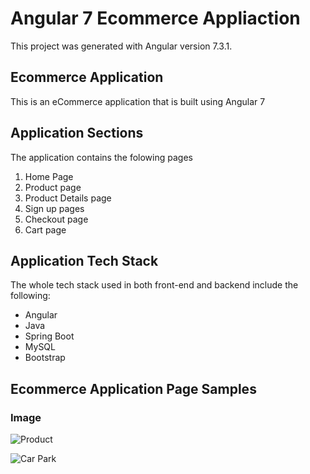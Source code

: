 # Angular 7 Ecommerce Appliaction 

This project was generated with Angular version 7.3.1.

## Ecommerce Application

This is an eCommerce application that is built using Angular 7

## Application Sections

The application contains the folowing pages
1. Home Page 
2. Product page
3. Product Details page
4. Sign up pages
5. Checkout page 
6. Cart page


## Application Tech Stack 

The whole tech stack used in both front-end and backend include the following:
- Angular
- Java
- Spring Boot
- MySQL
- Bootstrap 

## Ecommerce Application Page Samples
### Image
![Product](http://markdown-here.com/img/icon256.png)



![Car Park](/assets/img/carpark5.jpg)

